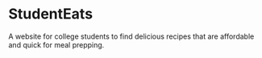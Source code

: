 # StudentEats
A website for college students to find delicious recipes that are affordable and quick for meal prepping. 
